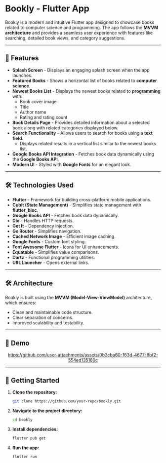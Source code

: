 # Bookly - Flutter App

Bookly is a modern and intuitive Flutter app designed to showcase books related to computer science and programming. The app follows the **MVVM architecture** and provides a seamless user experience with features like searching, detailed book views, and category suggestions.

---

## 📱 Features

- **Splash Screen** - Displays an engaging splash screen when the app launches.
- **Featured Books** - Shows a horizontal list of books related to **computer science**.
- **Newest Books List** - Displays the newest books related to **programming** with:
  - Book cover image
  - Title
  - Author name
  - Rating and rating count
- **Book Details Page** - Provides detailed information about a selected book along with related categories displayed below.
- **Search Functionality** - Allows users to search for books using a **text field**.
  - Displays related results in a vertical list similar to the newest books list.
- **Google Books API Integration** - Fetches book data dynamically using the **Google Books API**.
- **Modern UI** - Styled with **Google Fonts** for an elegant look.

---

## 🛠️ Technologies Used

- **Flutter** - Framework for building cross-platform mobile applications.
- **Cubit (State Management)** - Simplifies state management with **flutter_bloc**.
- **Google Books API** - Fetches book data dynamically.
- **Dio** - Handles HTTP requests.
- **Get It** - Dependency injection.
- **Go Router** - Simplifies navigation.
- **Cached Network Image** - Efficient image caching.
- **Google Fonts** - Custom font styling.
- **Font Awesome Flutter** - Icons for UI enhancements.
- **Equatable** - Simplifies value comparisons.
- **Dartz** - Functional programming utilities.
- **URL Launcher** - Opens external links.

---

## 🛠️ Architecture

Bookly is built using the **MVVM (Model-View-ViewModel)** architecture, which ensures:
- Clean and maintainable code structure.
- Clear separation of concerns.
- Improved scalability and testability.

---

## 🎥 Demo

<div align="center">

https://github.com/user-attachments/assets/0b3cba60-163d-4677-8bf2-554ed135180c


</div>

---

## 🚀 Getting Started

1. **Clone the repository:**
   ```bash
   git clone https://github.com/your-repo/bookly.git
   ```
2. **Navigate to the project directory:**
   ```bash
   cd bookly
   ```
3. **Install dependencies:**
   ```bash
   flutter pub get
   ```
4. **Run the app:**
   ```bash
   flutter run
   ```